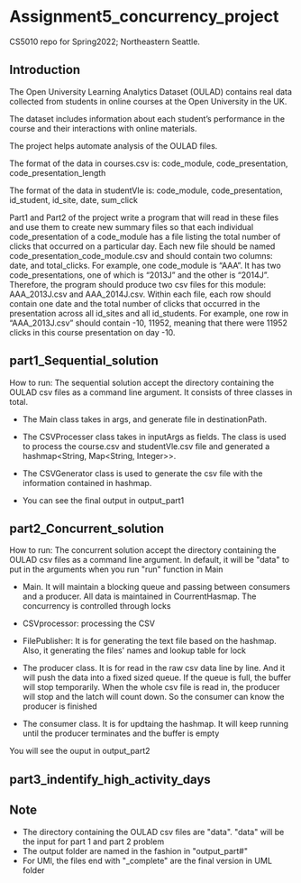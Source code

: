 # Assignment5_concurrency_project
CS5010 repo for Spring2022; Northeastern Seattle.

## Introduction

The Open University Learning Analytics Dataset (OULAD) contains real data collected from
students in online courses at the Open University in the UK. 

The dataset includes information
about each student’s performance in the course and their interactions with online
materials.

The project helps automate analysis of the OULAD files. 

The format of the data in courses.csv is:
code_module, code_presentation, code_presentation_length

The format of the data in studentVle is:
code_module, code_presentation, id_student, id_site, date, sum_click

Part1 and Part2 of the project write a program that will read in these files and use them
to create new summary files so that each individual code_presentation of a code_module has a file
listing the total number of clicks that occurred on a particular day. Each new file should be
named code_presentation_code_module.csv and should contain two columns: date, and
total_clicks.
For example, one code_module is “AAA”. It has two code_presentations, one of which is “2013J”
and the other is “2014J”. Therefore, the program should produce two csv files for this module:
AAA_2013J.csv and AAA_2014J.csv. Within each file, each row should contain one date and the
total number of clicks that occurred in the presentation across all id_sites and all id_students. For
example, one row in “AAA_2013J.csv” should contain -10, 11952, meaning that there were 11952
clicks in this course presentation on day -10.


## part1_Sequential_solution

How to run: The sequential solution accept the directory containing the OULAD csv files as a command line 
argument. It consists of three classes in total.

* The Main class takes in args, and generate file in destinationPath.

* The CSVProcesser class takes in inputArgs as fields. The class is used to process the course.csv and studentVle.csv file and generated a hashmap<String, Map<String, Integer>>. 

* The CSVGenerator class is used to generate the csv file with the information contained in hashmap.

* You can see the final output in output_part1

## part2_Concurrent_solution

How to run: The concurrent solution accept the directory containing the OULAD csv files as a command line
argument. In default, it will be "data" to put in the arguments when you run "run" function in Main

  * Main. It will maintain a blocking queue and passing between
  consumers and a producer. All data is maintained in CourrentHasmap. The concurrency is controlled 
  through locks

  * CSVprocessor: processing the CSV
  * FilePublisher: It is for generating the text file based on the hashmap. Also, it
  generating the files' names and lookup table for lock
  * The producer class. It is for read in the raw csv data line by line. And it will push the data
  into a fixed sized queue. If the queue is full, the buffer will stop temporarily. When the whole
  csv file is read in, the producer will stop and the latch will count down. So the consumer can
  know the producer is finished
  * The consumer class. It is for updtaing the hashmap. It will keep running until the producer
  terminates and the buffer is empty



You will see the ouput in output_part2





## part3_indentify_high_activity_days





## Note
 - The directory containing the OULAD csv files are "data". "data" will be the input for part 1 and part 2 problem
 - The output folder are named in the fashion in "output_part#"
 - For UMl, the files end with "_complete" are the final version in UML folder
